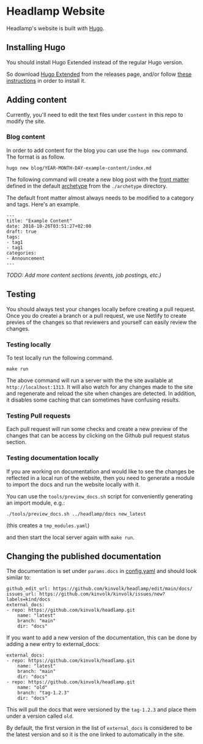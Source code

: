 # Headlamp Website

Headlamp's website is built with [Hugo](https://gohugo.io/).

## Installing Hugo

You should install Hugo Extended instead of the regular Hugo version.

So download [Hugo Extended](https://github.com/gohugoio/hugo/releases)
from the releases page, and/or follow
[these instructions](https://gohugo.io/getting-started/installing/)
in order to install it.

## Adding content

Currently, you'll need to edit the text files under `content` in this repo to modify the site.

### Blog content

In order to add content for the blog you can use the `hugo new` command. The format is as follow.

`hugo new blog/YEAR-MONTH-DAY-example-content/index.md`

The following command will create a new blog post with the [front matter](https://gohugo.io/content-management/front-matter/) defined in the default [archetype](https://gohugo.io/content-management/archetypes/) from the `./archetype` directory.

The default front matter almost always needs to be modified to a category and tags. Here's an example.

```
---
title: "Example Content"
date: 2018-10-26T03:51:27+02:00
draft: true
tags:
- tag1
- tag1
categories:
- Announcement
---
```

*TODO: Add more content sections (events, job postings, etc.)*

## Testing

You should always test your changes locally before creating a pull request. Once you do createi a branch or a pull request, we use Netlify to create previes of the changes so that reviewers and yourself can easily review the changes.

### Testing locally

To test locally run the following command.

`make run`

The above command will run a server with the the site available at `http://localhost:1313`. It will also watch for any changes made to the site and regenerate and reload the site when changes are detected. In addition, it disables some caching that can sometimes have confusing results.

### Testing Pull requests

Each pull request will run some checks and create a new preview of the changes that can be access by clicking on the Github pull request status section.

### Testing documentation locally

If you are working on documentation and would like to see the changes
be reflected in a local run of the website, then you need to generate a
module to import the docs and run the website locally with it.

You can use the `tools/preview_docs.sh` script for conveniently generating
an import module, e.g.:

`./tools/preview_docs.sh ../headlamp/docs new_latest`

(this creates a `tmp_modules.yaml`)

and then start the local server again with `make run`.

## Changing the published documentation

The documentation is set under `params.docs` in [config.yaml](./config.yaml) and
should look similar to:

```
github_edit_url: https://github.com/kinvolk/headlamp/edit/main/docs/
issues_url: https://github.com/kinvolk/kinvolk/issues/new?labels=kind/docs
external_docs:
- repo: https://github.com/kinvolk/headlamp.git
    name: "latest"
    branch: "main"
    dir: "docs"
```

If you want to add a new version of the documentation, this can be done by adding a new entry to external_docs:
```
external_docs:
- repo: https://github.com/kinvolk/headlamp.git
    name: "latest"
    branch: "main"
    dir: "docs"
- repo: https://github.com/kinvolk/headlamp.git
    name: "old"
    branch: "tag-1.2.3"
    dir: "docs"
```

This will pull the docs that were versioned by the `tag-1.2.3` and place them under a version called `old`.

By default, the first version in the list of `external_docs` is considered to be
the latest version and so it is the one linked to automatically in the site.
